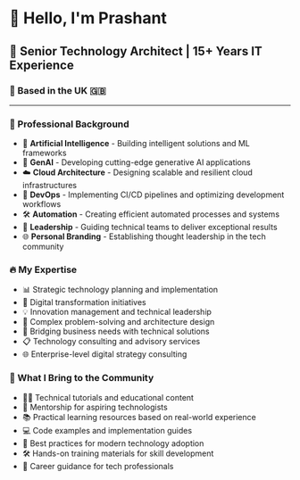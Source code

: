 # 👋 Hello, I'm Prashant 

## 🚀 Senior Technology Architect | 15+ Years IT Experience
### 📍 Based in the UK 🇬🇧

---

### 💼 Professional Background
- 🧠 **Artificial Intelligence** - Building intelligent solutions and ML frameworks
- 🤖 **GenAI** - Developing cutting-edge generative AI applications
- ☁️ **Cloud Architecture** - Designing scalable and resilient cloud infrastructures
- 🔄 **DevOps** - Implementing CI/CD pipelines and optimizing development workflows
- 🛠️ **Automation** - Creating efficient automated processes and systems
- 👥 **Leadership** - Guiding technical teams to deliver exceptional results
- 🌐 **Personal Branding** - Establishing thought leadership in the tech community

### 🔥 My Expertise
- 📊 Strategic technology planning and implementation
- 🚀 Digital transformation initiatives
- 💡 Innovation management and technical leadership
- 🧩 Complex problem-solving and architecture design
- 🌉 Bridging business needs with technical solutions
- 📋 Technology consulting and advisory services
- 🌐 Enterprise-level digital strategy consulting

### 🌟 What I Bring to the Community
- 👨‍🏫 Technical tutorials and educational content
- 🧠 Mentorship for aspiring technologists
- 📚 Practical learning resources based on real-world experience
- 💻 Code examples and implementation guides
- 🔄 Best practices for modern technology adoption
- 🛠️ Hands-on training materials for skill development
- 🚀 Career guidance for tech professionals

